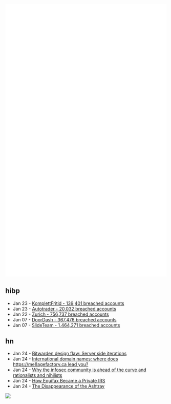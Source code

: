 ![Metrics](https://raw.githubusercontent.com/phixion/phixion/master/metrics.svg)

## hibp

<!--
for https://github.com/phixion/phixion/blob/main/.github/workflows/feeds.yml
-->
<!--START_SECTION:haveibeenpwnd-->
- Jan 23 - [KomplettFritid - 139,401 breached accounts](https://haveibeenpwned.com/PwnedWebsites#KomplettFritid)
- Jan 23 - [Autotrader - 20,032 breached accounts](https://haveibeenpwned.com/PwnedWebsites#Autotrader)
- Jan 22 - [Zurich - 756,737 breached accounts](https://haveibeenpwned.com/PwnedWebsites#Zurich)
- Jan 07 - [DoorDash - 367,476 breached accounts](https://haveibeenpwned.com/PwnedWebsites#DoorDash)
- Jan 07 - [SlideTeam - 1,464,271 breached accounts](https://haveibeenpwned.com/PwnedWebsites#SlideTeam)
<!--END_SECTION:haveibeenpwnd-->

## hn

<!--
for https://github.com/phixion/phixion/blob/main/.github/workflows/feeds.yml
-->
<!--START_SECTION:hn-->
- Jan 24 - [Bitwarden design flaw: Server side iterations](https://palant.info/2023/01/23/bitwarden-design-flaw-server-side-iterations/)
- Jan 24 - [International domain names: where does https://meßagefactory.ca lead you?](https://lemire.me/blog/2023/01/23/international-domain-names-where-does-https-mesagefactory-ca-lead-you/)
- Jan 24 - [Why the infosec community is ahead of the curve and rationalists and nihilists](https://ioc.exchange/@invisv/109740474201888576)
- Jan 24 - [How Equifax Became a Private IRS](https://mattstoller.substack.com/p/how-equifax-became-a-private-irs)
- Jan 24 - [The Disappearance of the Ashtray](https://clivethompson.medium.com/the-disappearance-of-the-ashtray-4badc1be9e3b)
<!--END_SECTION:hn-->

<!--
for https://yhype.me
-->
![](https://hit.yhype.me/github/profile?user_id=13013670)
